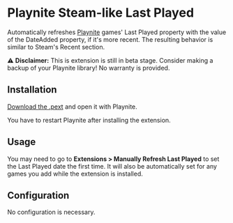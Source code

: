 # Playnite Steam-like Last Played

Automatically refreshes [Playnite](https://playnite.link/) games' Last Played property with the value of the DateAdded
property, if it's more recent. The resulting behavior is similar to Steam's Recent section.

⚠️ **Disclaimer:** This is extension is still in beta stage. Consider making a backup of your Playnite library! No
warranty is provided.

## Installation

[Download the .pext](https://github.com/uwx/PlayniteSteamLikeLastActivity/raw/master/Packed/Steam-like_Last_Played_1_2.pext) and open it with Playnite.

You have to restart Playnite after installing the extension.

## Usage

You may need to go to **Extensions > Manually Refresh Last Played** to set the Last Played date the first time. It will
also be automatically set for any games you add while the extension is installed.

## Configuration

No configuration is necessary.
